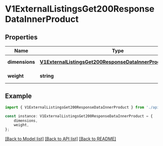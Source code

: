 # V1ExternalListingsGet200ResponseDataInnerProduct


## Properties

Name | Type | Description | Notes
------------ | ------------- | ------------- | -------------
**dimensions** | [**V1ExternalListingsGet200ResponseDataInnerProductDimensions**](V1ExternalListingsGet200ResponseDataInnerProductDimensions.md) |  | [default to undefined]
**weight** | **string** |  | [default to undefined]

## Example

```typescript
import { V1ExternalListingsGet200ResponseDataInnerProduct } from './api';

const instance: V1ExternalListingsGet200ResponseDataInnerProduct = {
    dimensions,
    weight,
};
```

[[Back to Model list]](../README.md#documentation-for-models) [[Back to API list]](../README.md#documentation-for-api-endpoints) [[Back to README]](../README.md)
